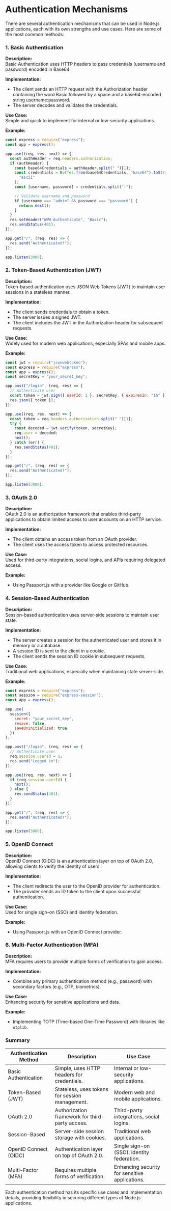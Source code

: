 # Authentication Mechanisms

There are several authentication mechanisms that can be used in Node.js applications, each with its own strengths and use cases. Here are some of the most common methods:

### 1. **Basic Authentication**

**Description:**  
Basic Authentication uses HTTP headers to pass credentials (username and password) encoded in Base64.

**Implementation:**

- The client sends an HTTP request with the Authorization header containing the word Basic followed by a space and a base64-encoded string username:password.
- The server decodes and validates the credentials.

**Use Case:**  
Simple and quick to implement for internal or low-security applications.

**Example:**

```js
const express = require("express");
const app = express();

app.use((req, res, next) => {
  const authHeader = req.headers.authorization;
  if (authHeader) {
    const base64Credentials = authHeader.split(" ")[1];
    const credentials = Buffer.from(base64Credentials, "base64").toString(
      "ascii"
    );
    const [username, password] = credentials.split(":");

    // Validate username and password
    if (username === "admin" && password === "password") {
      return next();
    }
  }
  res.setHeader("WWW-Authenticate", "Basic");
  res.sendStatus(401);
});

app.get("/", (req, res) => {
  res.send("Authenticated!");
});

app.listen(3000);
```

### 2. **Token-Based Authentication (JWT)**

**Description:**  
Token-based authentication uses JSON Web Tokens (JWT) to maintain user sessions in a stateless manner.

**Implementation:**

- The client sends credentials to obtain a token.
- The server issues a signed JWT.
- The client includes the JWT in the Authorization header for subsequent requests.

**Use Case:**  
Widely used for modern web applications, especially SPAs and mobile apps.

**Example:**

```js
const jwt = require("jsonwebtoken");
const express = require("express");
const app = express();
const secretKey = "your_secret_key";

app.post("/login", (req, res) => {
  // Authenticate user
  const token = jwt.sign({ userId: 1 }, secretKey, { expiresIn: "1h" });
  res.json({ token });
});

app.use((req, res, next) => {
  const token = req.headers.authorization.split(" ")[1];
  try {
    const decoded = jwt.verify(token, secretKey);
    req.user = decoded;
    next();
  } catch (err) {
    res.sendStatus(401);
  }
});

app.get("/", (req, res) => {
  res.send("Authenticated!");
});

app.listen(3000);
```

### 3. **OAuth 2.0**

**Description:**  
OAuth 2.0 is an authorization framework that enables third-party applications to obtain limited access to user accounts on an HTTP service.

**Implementation:**

- The client obtains an access token from an OAuth provider.
- The client uses the access token to access protected resources.

**Use Case:**  
Used for third-party integrations, social logins, and APIs requiring delegated access.

**Example:**

- Using Passport.js with a provider like Google or GitHub.

### 4. **Session-Based Authentication**

**Description:**  
Session-based authentication uses server-side sessions to maintain user state.

**Implementation:**

- The server creates a session for the authenticated user and stores it in memory or a database.
- A session ID is sent to the client in a cookie.
- The client sends the session ID cookie in subsequent requests.

**Use Case:**  
Traditional web applications, especially when maintaining state server-side.

**Example:**

```js
const express = require("express");
const session = require("express-session");
const app = express();

app.use(
  session({
    secret: "your_secret_key",
    resave: false,
    saveUninitialized: true,
  })
);

app.post("/login", (req, res) => {
  // Authenticate user
  req.session.userId = 1;
  res.send("Logged in");
});

app.use((req, res, next) => {
  if (req.session.userId) {
    next();
  } else {
    res.sendStatus(401);
  }
});

app.get("/", (req, res) => {
  res.send("Authenticated!");
});

app.listen(3000);
```

### 5. **OpenID Connect**

**Description:**  
OpenID Connect (OIDC) is an authentication layer on top of OAuth 2.0, allowing clients to verify the identity of users.

**Implementation:**

- The client redirects the user to the OpenID provider for authentication.
- The provider sends an ID token to the client upon successful authentication.

**Use Case:**  
Used for single sign-on (SSO) and identity federation.

**Example:**

- Using Passport.js with an OpenID Connect provider.

### 6. **Multi-Factor Authentication (MFA)**

**Description:**  
MFA requires users to provide multiple forms of verification to gain access.

**Implementation:**

- Combine any primary authentication method (e.g., password) with secondary factors (e.g., OTP, biometrics).

**Use Case:**  
Enhancing security for sensitive applications and data.

**Example:**

- Implementing TOTP (Time-based One-Time Password) with libraries like `otplib`.

### Summary

| Authentication Method | Description                                     | Use Case                                       |
| --------------------- | ----------------------------------------------- | ---------------------------------------------- |
| Basic Authentication  | Simple, uses HTTP headers for credentials.      | Internal or low-security applications.         |
| Token-Based (JWT)     | Stateless, uses tokens for session management.  | Modern web and mobile applications.            |
| OAuth 2.0             | Authorization framework for third-party access. | Third-party integrations, social logins.       |
| Session-Based         | Server-side session storage with cookies.       | Traditional web applications.                  |
| OpenID Connect (OIDC) | Authentication layer on top of OAuth 2.0.       | Single sign-on (SSO), identity federation.     |
| Multi-Factor (MFA)    | Requires multiple forms of verification.        | Enhancing security for sensitive applications. |

Each authentication method has its specific use cases and implementation details, providing flexibility in securing different types of Node.js applications.
